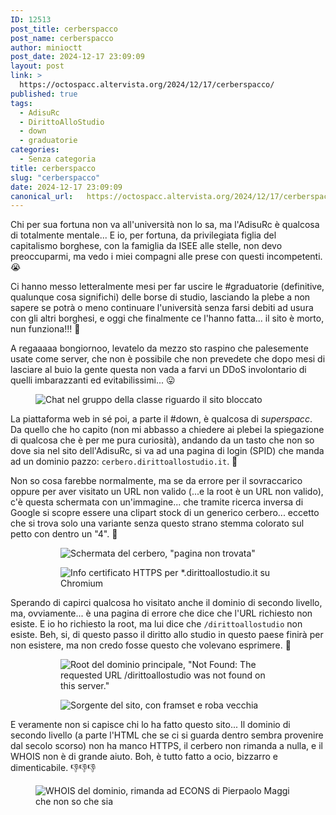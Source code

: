 ```yaml
---
ID: 12513
post_title: cerberspacco
post_name: cerberspacco
author: minioctt
post_date: 2024-12-17 23:09:09
layout: post
link: >
  https://octospacc.altervista.org/2024/12/17/cerberspacco/
published: true
tags:
  - AdisuRc
  - DirittoAlloStudio
  - down
  - graduatorie
categories:
  - Senza categoria
title: cerberspacco
slug: "cerberspacco"
date: 2024-12-17 23:09:09
canonical_url:   https://octospacc.altervista.org/2024/12/17/cerberspacco/
---
```

<!-- wp:paragraph -->
<p markdown="1">Chi per sua fortuna non va all'università non lo sa, ma l'AdisuRc è qualcosa di totalmente mentale... E io, per fortuna, da privilegiata figlia del capitalismo borghese, con la famiglia da ISEE alle stelle, non devo preoccuparmi, ma vedo i miei compagni alle prese con questi incompetenti. 😭</p>
<!-- /wp:paragraph -->

<!-- wp:paragraph -->
<p markdown="1">Ci hanno messo letteralmente mesi per far uscire le #graduatorie (definitive, qualunque cosa significhi) delle borse di studio, lasciando la plebe a non sapere se potrà o meno continuare l'università senza farsi debiti ad usura con gli altri borghesi, e oggi che finalmente ce l'hanno fatta... il sito è morto, nun funziona!!! 🥰</p>
<!-- /wp:paragraph -->

<!-- wp:paragraph -->
<p markdown="1">A regaaaaa bongiornoo, levatelo da mezzo sto raspino che palesemente usate come server, che non è possibile che non prevedete che dopo mesi di lasciare al buio la gente questa non vada a farvi un DDoS involontario di quelli imbarazzanti ed evitabilissimi... 😛</p>
<!-- /wp:paragraph -->

<!-- wp:paragraph -->
<p markdown="1"></p>
<!-- /wp:paragraph -->

<!-- wp:image {"id":12516,"sizeSlug":"full","linkDestination":"none"} -->
<figure class="wp-block-image size-full"><img src="https://octospacc.github.io/microblog-mirror/assets/uploads/2024/12/image-4.png" alt="Chat nel gruppo della classe riguardo il sito bloccato" class="wp-image-12516"/></figure>
<!-- /wp:image -->

<!-- wp:paragraph -->
<p markdown="1"></p>
<!-- /wp:paragraph -->

<!-- wp:paragraph -->
<p markdown="1">La piattaforma web in sé poi, a parte il #down, è qualcosa di <em>superspacc</em>. Da quello che ho capito (non mi abbasso a chiedere ai plebei la spiegazione di qualcosa che è per me pura curiosità), andando da un tasto che non so dove sia nel sito dell'AdisuRc, si va ad una pagina di login (SPID) che manda ad un dominio pazzo: <code>cerbero.dirittoallostudio.it</code>. 👹</p>
<!-- /wp:paragraph -->

<!-- wp:paragraph -->
<p markdown="1">Non so cosa farebbe normalmente, ma se da errore per il sovraccarico oppure per aver visitato un URL non valido (...e la root è un URL non valido), c'è questa schermata con un'immagine... che tramite ricerca inversa di Google si scopre essere una clipart stock di un generico cerbero... eccetto che si trova solo una variante senza questo strano stemma colorato sul petto con dentro un "4". 😤</p>
<!-- /wp:paragraph -->

<!-- wp:paragraph -->
<p markdown="1"></p>
<!-- /wp:paragraph -->

<!-- wp:gallery {"imageCrop":false,"linkTo":"none"} -->
<figure class="wp-block-gallery has-nested-images columns-default"><!-- wp:image {"id":12520,"linkDestination":"none"} -->
<figure class="wp-block-image"><img src="https://octospacc.github.io/microblog-mirror/assets/uploads/2024/12/img_20241217_2238272341746745778080882-960x1280.jpg" alt="Schermata del cerbero, &quot;pagina non trovata&quot;" class="wp-image-12520"/></figure>
<!-- /wp:image -->

<!-- wp:image {"id":12521,"linkDestination":"none"} -->
<figure class="wp-block-image"><img src="https://octospacc.github.io/microblog-mirror/assets/uploads/2024/12/img_20241217_2238119066476722412850031-960x1280.jpg" alt="Info certificato HTTPS per *.dirittoallostudio.it su Chromium" class="wp-image-12521"/></figure>
<!-- /wp:image --></figure>
<!-- /wp:gallery -->

<!-- wp:paragraph -->
<p markdown="1"></p>
<!-- /wp:paragraph -->

<!-- wp:paragraph -->
<p markdown="1">Sperando di capirci qualcosa ho visitato anche il dominio di secondo livello, ma, ovviamente... è una pagina di errore che dice che l'URL richiesto non esiste. E io ho richiesto la root, ma lui dice che <code>/dirittoallostudio</code> non esiste. Beh, si, di questo passo il diritto allo studio in questo paese finirà per non esistere, ma non credo fosse questo che volevano esprimere. 🥱</p>
<!-- /wp:paragraph -->

<!-- wp:paragraph -->
<p markdown="1"></p>
<!-- /wp:paragraph -->

<!-- wp:gallery {"columns":1,"linkTo":"none"} -->
<figure class="wp-block-gallery has-nested-images columns-1 is-cropped"><!-- wp:image {"id":12522,"linkDestination":"none"} -->
<figure class="wp-block-image"><img src="https://octospacc.github.io/microblog-mirror/assets/uploads/2024/12/screenshot_2024-12-17-22-31-38-411_org7061613895468752572.jpg" alt="Root del dominio principale, &quot;Not Found: The requested URL /dirittoallostudio was not found on this server.&quot;" class="wp-image-12522"/></figure>
<!-- /wp:image -->

<!-- wp:image {"id":12523,"linkDestination":"none"} -->
<figure class="wp-block-image"><img src="https://octospacc.github.io/microblog-mirror/assets/uploads/2024/12/screenshot_2024-12-17-22-49-53-252_org6998966661899304952.jpg" alt="Sorgente del sito, con framset e roba vecchia" class="wp-image-12523"/></figure>
<!-- /wp:image --></figure>
<!-- /wp:gallery -->

<!-- wp:paragraph -->
<p markdown="1"></p>
<!-- /wp:paragraph -->

<!-- wp:paragraph -->
<p markdown="1">E veramente non si capisce chi lo ha fatto questo sito... Il dominio di secondo livello (a parte l'HTML che se ci si guarda dentro sembra provenire dal secolo scorso) non ha manco HTTPS, il cerbero non rimanda a nulla, e il WHOIS non è di grande aiuto. Boh, è tutto fatto a ocio, bizzarro e dimenticabile. 👎👎👎</p>
<!-- /wp:paragraph -->

<!-- wp:paragraph -->
<p markdown="1"></p>
<!-- /wp:paragraph -->

<!-- wp:image {"id":12524,"sizeSlug":"large","linkDestination":"none"} -->
<figure class="wp-block-image size-large"><img src="https://octospacc.github.io/microblog-mirror/assets/uploads/2024/12/img_20241217_2241553048274523802443271-810x1440.jpg" alt="WHOIS del dominio, rimanda ad ECONS di Pierpaolo Maggi che non so che sia" class="wp-image-12524"/></figure>
<!-- /wp:image -->